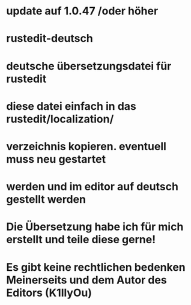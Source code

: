 # update auf 1.0.47 /oder höher
# rustedit-deutsch
# deutsche übersetzungsdatei für rustedit
# diese datei einfach in das rustedit/localization/ 
# verzeichnis kopieren. eventuell muss neu gestartet
# werden und im editor auf deutsch gestellt werden
# Die Übersetzung habe ich für mich erstellt und teile diese gerne!
# Es gibt keine rechtlichen bedenken Meinerseits und dem Autor des Editors (K1llyOu)


